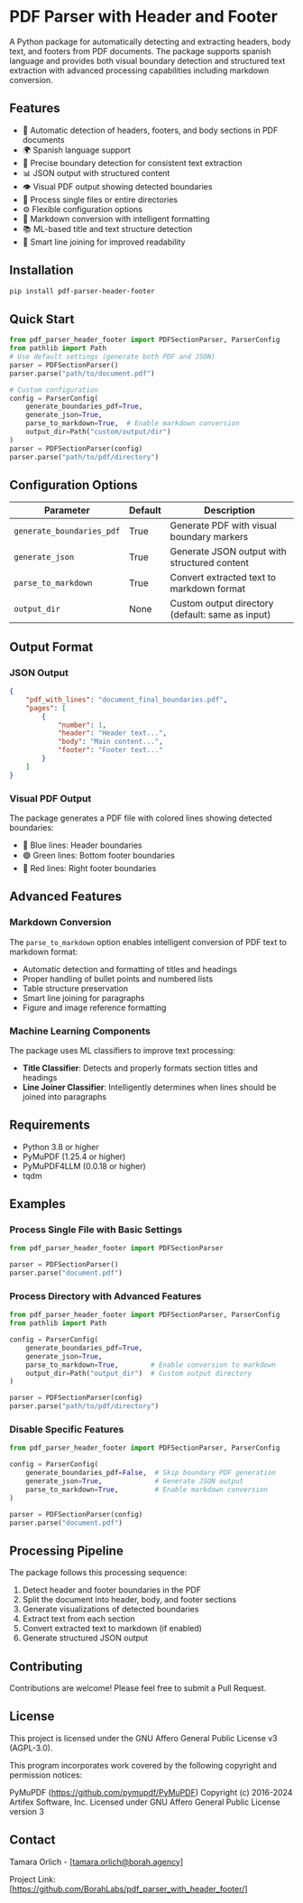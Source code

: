 # PDF Parser with Header and Footer

A Python package for automatically detecting and extracting headers, body text, and footers from PDF documents. The package supports spanish language and provides both visual boundary detection and structured text extraction with advanced processing capabilities including markdown conversion.


## Features

- 📄 Automatic detection of headers, footers, and body sections in PDF documents
- 🌍 Spanish language support 
- 🎯 Precise boundary detection for consistent text extraction
- 📊 JSON output with structured content
- 👁️ Visual PDF output showing detected boundaries
- 📁 Process single files or entire directories
- ⚙️ Flexible configuration options
- 📝 Markdown conversion with intelligent formatting
- 📚 ML-based title and text structure detection
- 🔄 Smart line joining for improved readability

## Installation

```bash
pip install pdf-parser-header-footer
```

## Quick Start

```python
from pdf_parser_header_footer import PDFSectionParser, ParserConfig
from pathlib import Path
# Use default settings (generate both PDF and JSON)
parser = PDFSectionParser()
parser.parse("path/to/document.pdf")

# Custom configuration
config = ParserConfig(
    generate_boundaries_pdf=True,
    generate_json=True,
    parse_to_markdown=True,  # Enable markdown conversion
    output_dir=Path("custom/output/dir")
)
parser = PDFSectionParser(config)
parser.parse("path/to/pdf/directory")
```

## Configuration Options


| Parameter | Default | Description |
|-----------|---------|-------------|
| `generate_boundaries_pdf` | True | Generate PDF with visual boundary markers |
| `generate_json` | True | Generate JSON output with structured content |
| `parse_to_markdown` | True | Convert extracted text to markdown format |
| `output_dir` | None | Custom output directory (default: same as input) |


## Output Format

### JSON Output
```json
{
    "pdf_with_lines": "document_final_boundaries.pdf",
    "pages": [
        {
            "number": 1,
            "header": "Header text...",
            "body": "Main content...",
            "footer": "Footer text..."
        }
    ]
}
```

### Visual PDF Output
The package generates a PDF file with colored lines showing detected boundaries:
- 🔵 Blue lines: Header boundaries
- 🟢 Green lines: Bottom footer boundaries
- 🔴 Red lines: Right footer boundaries

## Advanced Features

### Markdown Conversion
The `parse_to_markdown` option enables intelligent conversion of PDF text to markdown format:

- Automatic detection and formatting of titles and headings
- Proper handling of bullet points and numbered lists
- Table structure preservation
- Smart line joining for paragraphs
- Figure and image reference formatting


### Machine Learning Components

The package uses ML classifiers to improve text processing:

- **Title Classifier**: Detects and properly formats section titles and headings
- **Line Joiner Classifier**: Intelligently determines when lines should be joined into paragraphs


## Requirements

- Python 3.8 or higher
- PyMuPDF (1.25.4 or higher)
- PyMuPDF4LLM (0.0.18 or higher)
- tqdm

## Examples

### Process Single File with Basic Settings
```python
from pdf_parser_header_footer import PDFSectionParser

parser = PDFSectionParser()
parser.parse("document.pdf")
```

### Process Directory with Advanced Features
```python
from pdf_parser_header_footer import PDFSectionParser, ParserConfig
from pathlib import Path

config = ParserConfig(
    generate_boundaries_pdf=True,
    generate_json=True,            
    parse_to_markdown=True,        # Enable conversion to markdown
    output_dir=Path("output_dir")  # Custom output directory
)

parser = PDFSectionParser(config)
parser.parse("path/to/pdf/directory")
```

### Disable Specific Features
```python
from pdf_parser_header_footer import PDFSectionParser, ParserConfig

config = ParserConfig(
    generate_boundaries_pdf=False,  # Skip boundary PDF generation
    generate_json=True,             # Generate JSON output
    parse_to_markdown=True,         # Enable markdown conversion
)

parser = PDFSectionParser(config)
parser.parse("document.pdf")
```

## Processing Pipeline

The package follows this processing sequence:

1. Detect header and footer boundaries in the PDF
2. Split the document into header, body, and footer sections
3. Generate visualizations of detected boundaries
4. Extract text from each section
5. Convert extracted text to markdown (if enabled)
6. Generate structured JSON output

## Contributing

Contributions are welcome! Please feel free to submit a Pull Request.

## License

This project is licensed under the GNU Affero General Public License v3 (AGPL-3.0).

This program incorporates work covered by the following copyright and permission notices:

PyMuPDF (https://github.com/pymupdf/PyMuPDF)
Copyright (c) 2016-2024 Artifex Software, Inc.
Licensed under GNU Affero General Public License version 3

## Contact

Tamara Orlich - [tamara.orlich@borah.agency]

Project Link: [https://github.com/BorahLabs/pdf_parser_with_header_footer/]
